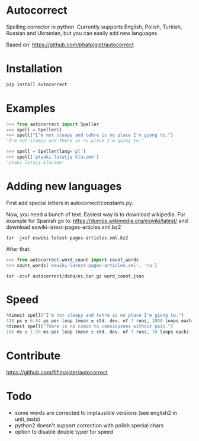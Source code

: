 # Autocorrect
Spelling corrector in python. Currently supports English, Polish, Turkish, Russian and Ukrainian, but you can easily add new languages.

Based on: https://github.com/phatpiglet/autocorrect

# Installation
```bash
pip install autocorrect
```

# Examples
```python
>>> from autocorrect import Speller
>>> spell = Speller()
>>> spell("I'm not sleapy and tehre is no place I'm giong to.")
"I'm not sleepy and there is no place I'm going to."

>>> spell = Speller(lang='pl')
>>> spell('ptaaki latatją kluczmm')                                         
'ptaki latają kluczem'
```

# Adding new languages
First add special letters in autocorrect/constants.py.

Now, you need a bunch of text. Easiest way is to download wikipedia.
For example for Spanish go to:
https://dumps.wikimedia.org/eswiki/latest/
and download eswiki-latest-pages-articles.xml.bz2

```
tar -jxvf eswiki-latest-pages-articles.xml.bz2
```

After that:

```python
>>> from autocorrect.word_count import count_words
>>> count_words('eswiki-latest-pages-articles.xml', 'ru')
```

```
tar -zcvf autocorrect/data/es.tar.gz word_count.json
```

# Speed
```python
%timeit spell("I'm not sleapy and tehre is no place I'm giong to.")
410 µs ± 6.84 µs per loop (mean ± std. dev. of 7 runs, 1000 loops each)
%timeit spell("There is no comin to consiousnes without pain.")
186 ms ± 1.59 ms per loop (mean ± std. dev. of 7 runs, 10 loops each)
```

# Contribute
https://github.com/fifimajster/autocorrect

# Todo
- some words are corrected to implausible versions (see english2 in unit_tests)
- python2 doesn't support correction with polish special chars
- option to disable double typer for speed
